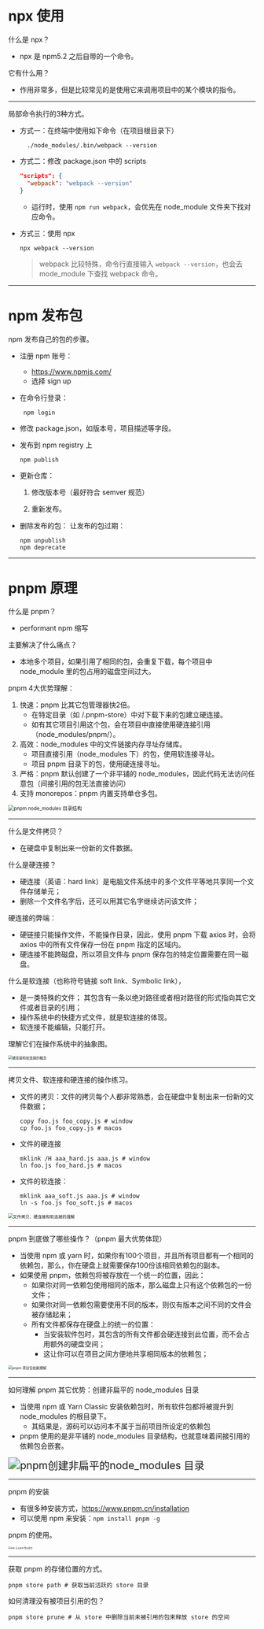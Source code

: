 # npx 使用

什么是 npx？

- npx 是 npm5.2 之后自带的一个命令。

它有什么用？

- 作用非常多，但是比较常见的是使用它来调用项目中的某个模块的指令。

-----

局部命令执行的3种方式。

- 方式一：在终端中使用如下命令（在项目根目录下） 

  ```shell
	./node_modules/.bin/webpack --version
  ```

- 方式二：修改 package.json 中的 scripts

  ```json
  "scripts": { 
  	"webpack": "webpack --version"
  } 
  ```

  - 运行时，使用 `npm run webpack`，会优先在 node_module 文件夹下找对应命令。

- 方式三：使用 npx

  ```shell
  npx webpack --version
  ```

  > webpack 比较特殊，命令行直接输入 `webpack --version`，也会去 mode_module 下查找 webpack 命令。

-----

# npm 发布包

npm 发布自己的包的步骤。

- 注册 npm 账号： 
	- https://www.npmjs.com/ 
	- 选择 sign up
	
- 在命令行登录：

  ```shell
   npm login
  ```

- 修改 package.json，如版本号，项目描述等字段。

- 发布到 npm registry 上

  ```shell
  npm publish
  ```

- 更新仓库： 
  1. 修改版本号（最好符合 semver 规范）

  2. 重新发布。

- 删除发布的包： 让发布的包过期：

  ```shell
  npm unpublish
  npm deprecate
  ```

-----

# pnpm 原理

什么是 pnpm？

- performant npm 缩写

主要解决了什么痛点？

- 本地多个项目，如果引用了相同的包，会重复下载，每个项目中 node_module 里的包占用的磁盘空间过大。

pnpm 4大优势理解：

1. 快速：pnpm 比其它包管理器快2倍。
   - 在特定目录（如 /.pnpm-store）中对下载下来的包建立硬连接。
   - 如有其它项目引用这个包，会在项目中直接使用硬连接引用（node_modules/pnpm/）。
2. 高效：node_modules 中的文件链接内存寻址存储库。
   - 项目直接引用（node_modules 下）的包，使用软连接寻址。
   - 项目 pnpm 目录下的包，使用硬连接寻址。
3. 严格：pnpm 默认创建了一个非平铺的 node_modules，因此代码无法访问任意包（间接引用的包无法直接访问）
4. 支持 monorepos：pnpm 内置支持单仓多包。

<img src="NodeAssets/pnpm node_modules 目录结构.jpg" alt="pnpm node_modules 目录结构" style="zoom:70%;" />

-----

什么是文件拷贝？

- 在硬盘中复制出来一份新的文件数据。

什么是硬连接？

- 硬连接（英语：hard link）是电脑文件系统中的多个文件平等地共享同一个文件存储单元； 
- 删除一个文件名字后，还可以用其它名字继续访问该文件；

硬连接的弊端：

- 硬链接只能操作文件，不能操作目录，因此，使用 pnpm 下载 axios 时，会将 axios 中的所有文件保存一份在 pnpm 指定的区域内。
- 硬连接不能跨磁盘，所以项目文件与 pnpm 保存包的特定位置需要在同一磁盘。

什么是软连接（也称符号链接 soft link、Symbolic link），

- 是一类特殊的文件； 其包含有一条以绝对路径或者相对路径的形式指向其它文件或者目录的引用；
- 操作系统中的快捷方式文件，就是软连接的体现。
- 软连接不能编辑，只能打开。

理解它们在操作系统中的抽象图。

<img src="NodeAssets/硬链接和软连接的概念.jpg" alt="硬连接和软连接的概念" style="zoom:50%;" />

-----

拷贝文件、软连接和硬连接的操作练习。

- 文件的拷贝：文件的拷贝每个人都非常熟悉，会在硬盘中复制出来一份新的文件数据； 

  ```shell
  copy foo.js foo_copy.js # window
  cp foo.js foo_copy.js # macos
  ```

- 文件的硬连接

  ```shell
  mklink /H aaa_hard.js aaa.js # window
  ln foo.js foo_hard.js # macos
  ```

- 文件的软连接：

  ```shell
  mklink aaa_soft.js aaa.js # window
  ln -s foo.js foo_soft.js # macos
  ```

<img src="NodeAssets/文件拷贝、硬链接和软连接的理解.jpg" alt="文件拷贝、硬连接和软连接的理解" style="zoom:60%;" />

-----

pnpm 到底做了哪些操作？（pnpm 最大优势体现）

- 当使用 npm 或 yarn 时，如果你有100个项目，并且所有项目都有一个相同的依赖包，那么，你在硬盘上就需要保存100份该相同依赖包的副本。 
- 如果使用 pnpm，依赖包将被存放在一个统一的位置，因此： 
	- 如果你对同一依赖包使用相同的版本，那么磁盘上只有这个依赖包的一份文件； 
	- 如果你对同一依赖包需要使用不同的版本，则仅有版本之间不同的文件会被存储起来； 
	- 所有文件都保存在硬盘上的统一的位置： 
		- 当安装软件包时，其包含的所有文件都会硬连接到此位置，而不会占用额外的硬盘空间；
		- 这让你可以在项目之间方便地共享相同版本的依赖包；

<img src="NodeAssets/pnpm 项目包依赖理解.jpg" alt="pnpm 项目包依赖理解" style="zoom:50%;" />

-----

如何理解  pnpm 其它优势：创建非扁平的 node_modules 目录

- 当使用 npm 或 Yarn Classic 安装依赖包时，所有软件包都将被提升到 node_modules 的根目录下。 
	- 其结果是，源码可以访问本不属于当前项目所设定的依赖包
- pnpm 使用的是非平铺的 node_modules 目录结构，也就意味着间接引用的依赖包会嵌套。

<img src="NodeAssets/pnpm创建非扁平的node_modules 目录.jpg" alt="pnpm创建非扁平的node_modules 目录" style="zoom:150%;" />

-----

pnpm 的安装

- 有很多种安装方式，https://www.pnpm.cn/installation
- 可以使用 npm 来安装：`npm install pnpm -g`

pnpm 的使用。

<img src="NodeAssets/npm 与 pnpm 等价命令.jpg" alt="npm 与 pnpm 等价命令" style="zoom:30%;" />

-----

获取 pnpm 的存储位置的方式。

```shell
pnpm store path # 获取当前活跃的 store 目录
```

如何清理没有被项目引用的包？

```shell
pnpm store prune # 从 store 中删除当前未被引用的包来释放 store 的空间
```

